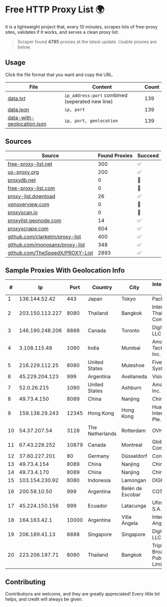 
# Free HTTP Proxy List 🌍

It is a lightweight project that, every 10 minutes, scrapes lots of free-proxy sites, validates if it works, and serves a clean proxy list.


> Scraper found **4785** proxies at the latest update. Usable proxies are below.

## Usage

Click the file format that you want and copy the URL.


|File|Content|Count|
|----|-------|-----|
|[data.txt](https://raw.githubusercontent.com/themiralay/Proxy-List-World/master/data.txt)|`ip_address:port` combined (seperated new line)|139|
|[data.json](https://raw.githubusercontent.com/themiralay/Proxy-List-World/master/data.json)|`ip, port`|139|
|[data-with-geolocation.json](https://raw.githubusercontent.com/themiralay/Proxy-List-World/master/data-with-geolocation.json)|`ip, port, geolocation`|139|

## Sources

|Source|Found Proxies|Succeed|
|------|-------------|-------|
|[free-proxy-list.net](https://free-proxy-list.net)|300|✅|
|[us-proxy.org](https://www.us-proxy.org)|200|✅|
|[proxydb.net](http://proxydb.net)|0|🚫|
|[free-proxy-list.com](https://free-proxy-list.com/?page=&port=&type%5B%5D=http&type%5B%5D=https&up_time=0&search=Search)|0|🚫|
|[proxy-list.download](https://www.proxy-list.download/HTTP)|26|✅|
|[vpnoverview.com](https://vpnoverview.com/privacy/anonymous-browsing/free-proxy-servers)|0|🚫|
|[proxyscan.io](https://www.proxyscan.io)|0|🚫|
|[proxylist.geonode.com](https://proxylist.geonode.com/api/proxy-list?limit=300&page=1&sort_by=lastChecked&sort_type=desc&protocols=http,https)|14|✅|
|[proxyscrape.com](https://api.proxyscrape.com/v2/?request=displayproxies&protocol=http&timeout=10000&country=all&ssl=all&anonymity=all)|604|✅|
|[github.com/clarketm/proxy-list](https://raw.githubusercontent.com/clarketm/proxy-list/master/proxy-list-raw.txt)|400|✅|
|[github.com/monosans/proxy-list](https://raw.githubusercontent.com/monosans/proxy-list/main/proxies/http.txt)|348|✅|
|[github.com/TheSpeedX/PROXY-List](https://raw.githubusercontent.com/TheSpeedX/PROXY-List/master/http.txt)|2893|✅|


## Sample Proxies With Geolocation Info

|#|Ip|Port|Country|City|Internet Service Provider|
|-|--|----|-------|----|-------------------------|
|1|136.144.52.42|443|Japan|Tokyo|Packet Host, Inc.|
|2|203.150.113.227|8080|Thailand|Bangkok|Internet Thailand Company Ltd.|
|3|146.190.248.206|8888|Canada|Toronto|DigitalOcean, LLC|
|4|3.108.115.48|1080|India|Mumbai|Amazon Technologies Inc.|
|5|216.229.112.25|8080|United States|Muleshoe|Five Area Systems, LLC|
|6|45.229.204.123|999|Argentina|Avellaneda|Visio RED SRL|
|7|52.0.26.215|1080|United States|Ashburn|Amazon.com, Inc.|
|8|49.73.4.150|8089|China|Nanjing|China Telecom|
|9|159.138.29.243|12345|Hong Kong|Hong Kong|Huawei International Pte. Ltd.|
|10|54.37.207.54|3128|The Netherlands|Rotterdam|OVH SAS|
|11|67.43.228.252|10879|Canada|Montreal|GloboTech Communications|
|12|37.60.227.201|80|Germany|Düsseldorf|Contabo GmbH|
|13|49.73.4.154|8089|China|Nanjing|China Telecom|
|14|49.73.4.170|8089|China|Nanjing|China Telecom|
|15|103.154.230.92|8080|Indonesia|Lamongan|DIGITNET|
|16|200.59.10.50|999|Argentina|Belén de Escobar|COTELCAM|
|17|45.224.150.156|999|Ecuador|Latacunga|Ufinet Panama S.A.|
|18|164.163.42.1|10000|Argentina|Villa Ángela|Interret Villa Angela SRL|
|19|206.189.41.13|8888|Singapore|Singapore|DigitalOcean, LLC|
|20|223.206.197.71|8080|Thailand|Bangkok|Triple T Broadband Public Company Limited|



## Contributing

Contributions are welcome, and they are greatly appreciated! Every
little bit helps, and credit will always be given.

